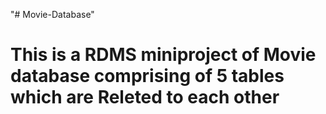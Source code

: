 "# Movie-Database" 
# This is a RDMS miniproject of Movie database comprising of 5 tables which are Releted to each other
